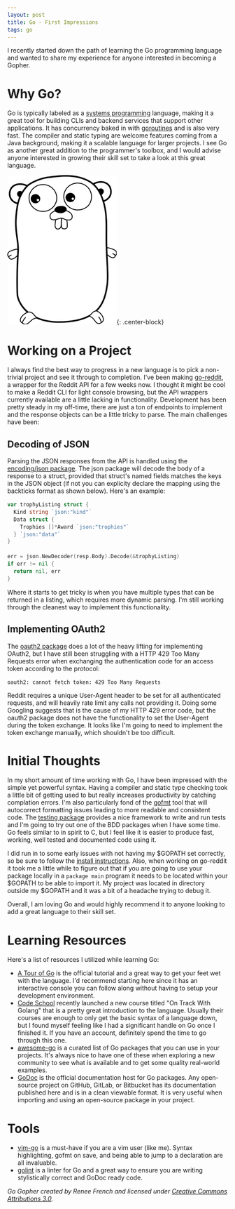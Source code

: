 ```yaml
---
layout: post
title: Go - First Impressions
tags: go
---
```


I recently started down the path of learning the Go programming language and wanted to share my experience for anyone interested in becoming a Gopher.

# Why Go?
Go is typically labeled as a [systems programming](https://en.wikipedia.org/wiki/System_programming) language, making it a great tool for building CLIs and backend services that support other applications. It has concurrency baked in with [goroutines](https://tour.golang.org/concurrency/1) and is also very fast. The compiler and static typing are welcome features coming from a Java background, making it a scalable language for larger projects. I see Go as another great addition to the programmer's toolbox, and I would advise anyone interested in growing their skill set to take a look at this great language.

![Go gopher](/assets/go-gopher.png "Go gopher"){: .center-block}

# Working on a Project
I always find the best way to progress in a new language is to pick a non-trivial project and see it through to completion. I've been making [go-reddit](https://github.com/cameronstanley/go-reddit), a wrapper for the Reddit API for a few weeks now. I thought it might be cool to make a Reddit CLI for light console browsing, but the API wrappers currently available are a little lacking in functionality. Development has been pretty steady in my off-time, there are just a ton of endpoints to implement and the response objects can be a little tricky to parse. The main challenges have been:

## Decoding of JSON
Parsing the JSON responses from the API is handled using the [encoding/json package](https://godoc.org/encoding/json). The json package will decode the body of a response to a struct, provided that struct's named fields matches the keys in the JSON object (if not you can explicity declare the mapping using the backticks format as shown below). Here's an example:

```go
var trophyListing struct {
  Kind string `json:"kind"`
  Data struct {
    Trophies []*Award `json:"trophies"`
  } `json:"data"`
}

err = json.NewDecoder(resp.Body).Decode(&trophyListing)
if err != nil {
  return nil, err
}
```

Where it starts to get tricky is when you have multiple types that can be returned in a listing, which requires more dynamic parsing. I'm still working through the cleanest way to implement this functionality.

## Implementing OAuth2
The [oauth2 package](golang.org/x/oauth2) does a lot of the heavy lifting for implementing OAuth2, but I have still been struggling with a HTTP 429 Too Many Requests error when exchanging the authentication code for an access token according to the protocol:

```
oauth2: cannot fetch token: 429 Too Many Requests
```

Reddit requires a unique User-Agent header to be set for all authenticated requests, and will heavily rate limit any calls not providing it. Doing some Googling suggests that is the cause of my HTTP 429 error code, but the oauth2 package does not have the functionality to set the User-Agent during the token exchange. It looks like I'm going to need to implement the token exchange manually, which shouldn't be too difficult.

# Initial Thoughts
In my short amount of time working with Go, I have been impressed with the simple yet powerful syntax. Having a compiler and static type checking took a little bit of getting used to but really increases productivity by catching complation errors. I'm also particularly fond of the [gofmt](https://golang.org/cmd/gofmt/) tool that will autocorrect formatting issues leading to more readable and consistent code. The [testing package](https://golang.org/pkg/testing/) provides a nice framework to write and run tests and I'm going to try out one of the BDD packages when I have some time. Go feels similar to in spirit to C, but I feel like it is easier to produce fast, working, well tested and documented code using it.

I did run in to some early issues with not having my $GOPATH set correctly, so be sure to follow the [install instructions](https://golang.org/doc/code.html#GOPATH). Also, when working on go-reddit it took me a little while to figure out that if you are going to use your package locally in a `package main` program it needs to be located within your $GOPATH to be able to import it. My project was located in directory outside my $GOPATH and it was a bit of a headache trying to debug it.

Overall, I am loving Go and would highly recommend it to anyone looking to add a great language to their skill set.

# Learning Resources
Here's a list of resources I utilized while learning Go:

* [A Tour of Go](https://tour.golang.org/list) is the official tutorial and a great way to get your feet wet with the language. I'd recommend starting here since it has an interactive console you can follow along without having to setup your development environment.
* [Code School](http://codeschool.com) recently launched a new course titled "On Track With Golang" that is a pretty great introduction to the language. Usually their courses are enough to only get the basic syntax of a language down, but I found myself feeling like I had a significant handle on Go once I finished it. If you have an account, definitely spend the time to go through this one.
* [awesome-go](https://github.com/avelino/awesome-go) is a curated list of Go packages that you can use in your projects. It's always nice to have one of these when exploring a new community to see what is available and to get some quality real-world examples.
* [GoDoc](https://godoc.org/) is the official documentation host for Go packages. Any open-source project on GitHub, GitLab, or Bitbucket has its documentation published here and is in a clean viewable format. It is very useful when importing and using an open-source package in your project.

# Tools
* [vim-go](https://github.com/fatih/vim-go) is a must-have if you are a vim user (like me). Syntax highlighting, gofmt on save, and being able to jump to a declaration are all invaluable. 
* [golint](https://github.com/golang/lint) is a linter for Go and a great way to ensure you are writing stylistically correct and GoDoc ready code. 

*Go Gopher created by Renee French and licensed under [Creative Commons Attributions 3.0](https://creativecommons.org/licenses/by/3.0/us/).*
